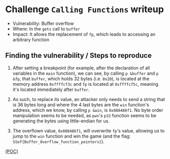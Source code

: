# Challenge `Calling Functions` writeup

- Vulnerability: Buffer overflow
- Where: In the `gets` call to `buffer`
- Impact: It allows the replacement of `fp`, which leads to accessing an arbitrary function

## Finding the vulnerability / Steps to reproduce

1. After setting a breakpoint (for example, after the declaration of all variables in the `main` function), we can see, by calling `p &buffer` and `p &fp`, that `buffer`, which holds 32 bytes (i.e. `0x20`), is located at the memory address `0xffffcf3c` and `fp` is located at `0xffffcf5c`, meaning it's located immediately after `buffer`.

2. As such, to replace its value, an attacker only needs to send a string that is 36 bytes long and where the 4 last bytes are the `win` function's address, which we know, by calling `p &win`, is `0x080486f1`. No byte order manipulation seems to be needed, as `pwn`'s `p32` function seems to be generating the bytes using little-endian for us. 

3. The overflown value, `0x080486f1`, will overwrite `fp`'s value, allowing us to jump to the `win` function and win the game (and the flag: `SSof{Buffer_Overflow_function_pointers}`).

[(POC)](`functions.py`)